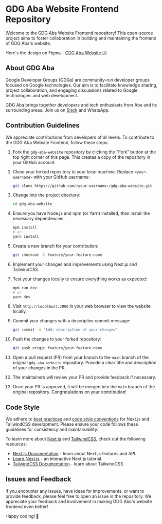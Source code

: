 # GDG Aba Website Frontend Repository

Welcome to the GDG Aba Website Frontend repository! This open-source project aims to foster collaboration in building and maintaining the frontend of GDG Aba's website.

Here's the design on Figma - [GDG Aba Website UI](https://www.figma.com/proto/QZ3HbsJlTJ67o2uhCPFo9w/GDG-Aba?page-id=81%3A925&type=design&node-id=81-926&viewport=1270%2C873%2C0.27&scaling=min-zoom&starting-point-node-id=81%3A926)

## About GDG Aba

Google Developer Groups (GDGs) are community-run developer groups focused on Google technologies. Our aim is to facilitate knowledge sharing, project collaboration, and engaging discussions related to Google technologies and web development.

GDG Aba brings together developers and tech enthusiasts from Aba and its surrounding areas. Join us on [Slack](https://join.slack.com/t/gdgaba/shared_invite/zt-1wewkw2c6-fnRLc9T7XCSoiIrOtTGNcQ) and WhatsApp.

## Contribution Guidelines

We appreciate contributions from developers of all levels. To contribute to the GDG Aba Website Frontend, follow these steps:

1. Fork the `gdg-aba-website` repository by clicking the "Fork" button at the top right corner of this page. This creates a copy of the repository in your GitHub account.

2. Clone your forked repository to your local machine. Replace `<your-username>` with your GitHub username:

   ```bash
   git clone https://github.com/<your-username>/gdg-aba-website.git
   ```

3. Change into the project directory:

   ```bash
   cd gdg-aba-website
   ```

4. Ensure you have Node.js and npm (or Yarn) installed, then install the necessary dependencies:

   ```bash
   npm install
   # or
   yarn install
   ```

5. Create a new branch for your contribution:

   ```bash
   git checkout -b feature/your-feature-name
   ```

6. Implement your changes and improvements using Next.js and TailwindCSS.

7. Test your changes locally to ensure everything works as expected:

   ```bash
   npm run dev
   # or
   yarn dev
   ```

8. Visit `http://localhost:3000` in your web browser to view the website locally.

9. Commit your changes with a descriptive commit message:

   ```bash
   git commit -m "Add: description of your changes"
   ```

10. Push the changes to your forked repository:

    ```bash
    git push origin feature/your-feature-name
    ```

11. Open a pull request (PR) from your branch to the `main` branch of the original `gdg-aba-website` repository. Provide a clear title and description of your changes in the PR.

12. The maintainers will review your PR and provide feedback if necessary.

13. Once your PR is approved, it will be merged into the `main` branch of the original repository. Congratulations on your contribution!

## Code Style

We adhere to [best practices](https://mitcommlab.mit.edu/broad/commkit/coding-mindset/) and [code style conventions](https://medium.com/@mirazhs/naming-conventions-in-next-js-boosting-seo-and-code-maintainability-d4150fe7e6e) for Next.js and TailwindCSS development. Please ensure your code follows these guidelines for consistency and maintainability.

To learn more about [Next.js](https://nextjs.org/) and [TailwindCSS](https://tailwindcss.com/), check out the following resources:

- [Next.js Documentation](https://nextjs.org/docs) - learn about Next.js features and API.
- [Learn Next.js](https://nextjs.org/learn) - an interactive Next.js tutorial.
- [TailwindCSS Documentation](https://tailwindcss.com/docs/) - learn about TailwindCSS

## Issues and Feedback

If you encounter any issues, have ideas for improvements, or want to provide feedback, please feel free to open an issue in the repository. We appreciate your feedback and involvement in making GDG Aba's website frontend even better!

Happy coding! 🚀
